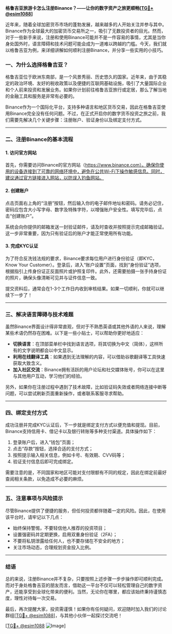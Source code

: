 **格鲁吉亚旅游卡怎么注册Binance？——让你的数字资产之旅更顺畅[[TG💪+ @esim1088](https://t.me/s/esim1088)]**

近年来，随着全球加密货币市场的蓬勃发展，越来越多的人开始关注并参与其中。Binance作为全球最大的加密货币交易所之一，吸引了无数投资者的目光。然而，对于一些新手来说，注册和使用Binance可能并不是一件容易的事情，尤其是当你身处国外时，语言障碍和技术问题可能会成为一道难以跨越的门槛。今天，我们就以格鲁吉亚为例，来详细讲解如何顺利注册Binance，并分享一些实用的小技巧。

### **一、为什么选择格鲁吉亚？**
格鲁吉亚位于欧洲东南部，是一个风景秀丽、历史悠久的国家。近年来，由于其稳定的政治环境、友好的税收政策以及便捷的互联网基础设施，吸引了大量国际企业和个人前来投资和发展业务。如果你计划前往格鲁吉亚旅行或定居，那么了解当地的金融工具和服务是非常有必要的。

Binance作为一个国际化平台，支持多种语言和地区货币交易，因此在格鲁吉亚使用Binance完全没有任何问题。不过，在正式开启你的数字货币投资之旅之前，我们需要先解决几个关键步骤：注册账户、验证身份以及绑定支付方式。

---

### **二、注册Binance的基本流程**
#### **1. 访问官方网站**
首先，你需要访问Binance的官方网站（https://www.binance.com）。确保你使用的设备连接到了可靠的网络环境中，避免在公共Wi-Fi下操作敏感信息。同时，建议通过官方链接进入网站，以防误入钓鱼网站。

#### **2. 创建账户**
点击页面右上角的“注册”按钮，然后输入你的电子邮件地址和密码。请务必记住，密码应包含大小写字母、数字及特殊字符，以增强账户安全性。填写完毕后，点击“创建账户”。

系统会向你提供的邮箱发送一封验证邮件，请及时查收并按照提示完成邮箱验证。这一步非常重要，因为只有验证后的账户才能正常使用所有功能。

#### **3. 完成KYC认证**
为了符合反洗钱法规的要求，Binance要求每位用户进行身份验证（即KYC，Know Your Customer）。登录后，进入“账户设置”页面，找到“身份验证”选项，根据指引上传身份证正反面照片或护照复印件。此外，还需要拍摄一张手持身份证的照片，确保头像清晰可见并与证件信息一致。

提交资料后，通常会在1-3个工作日内收到审核结果。如果一切顺利，你就可以继续下一步了！

---

### **三、解决语言障碍与技术难题**
虽然Binance界面设计得非常直观，但对于不熟悉英语或其他外语的人来说，理解某些术语仍然存在困难。以下是一些小贴士，可以帮助你更好地适应：

- **切换语言**：在顶部菜单栏中找到语言选项，将其切换为中文（简体），这样所有的文字说明都会以中文显示。
- **利用在线翻译工具**：如果遇到无法理解的内容，可以借助谷歌翻译等工具快速获取大致含义。
- **加入社区交流**：Binance拥有活跃的用户论坛和社交媒体账号，你可以在这里与其他用户互动，学习他们的经验。

另外，如果你在注册过程中遇到了技术故障，比如验证码失效或者网络连接中断等问题，可以尝试刷新页面重新操作，或者联系客服寻求帮助。

---

### **四、绑定支付方式**
成功注册并完成KYC认证后，下一步就是绑定支付方式以便充值和提现。目前，Binance支持信用卡、借记卡以及银行转账等多种支付渠道。具体操作如下：

1. 登录账户后，进入“钱包”页面；
2. 点击“存款”按钮，选择合适的支付方式；
3. 按照提示输入相关信息，例如卡号、有效期、CVV码等；
4. 验证支付信息后即可完成绑定。

需要注意的是，不同国家和地区可能对支付限额有不同的规定，因此在绑定前最好查阅相关条款，以免造成不必要的麻烦。

---

### **五、注意事项与风险提示**
尽管Binance提供了便捷的服务，但任何投资都伴随着一定的风险。因此，在使用该平台时，请牢记以下几点：

- 始终保持警惕，不要轻信他人推荐的投资项目；
- 设置强密码并定期更换，启用双重身份验证（2FA）；
- 不要将私钥泄露给任何人，也不要存储在不安全的地方；
- 关注市场动态，合理规划资金投入比例。

---

### **结语**
总的来说，注册Binance并不复杂，只要按照上述步骤一步步操作即可顺利完成。而对于身处格鲁吉亚的朋友而言，借助这一平台不仅可以轻松管理自己的数字资产，还能享受到全球化带来的便利。当然，无论你在哪里，都应该始终秉持谨慎态度，理性对待每一次交易。

最后，再次提醒大家，投资需谨慎！如果你有任何疑问，欢迎随时加入我们的讨论群组[[TG💪+ @esim1088](https://t.me/s/esim1088)]，与其他小伙伴一起探讨交流吧！

[[TG💪+ @esim1088](https://t.me/s/esim1088) ![Image](https://i.postimg.cc/4NQfJmqS/Snipaste-2025-05-13-00-14-12.png)]
